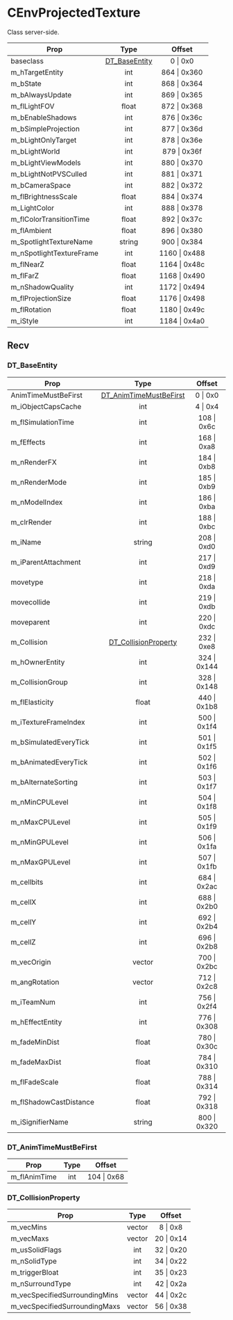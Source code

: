 # CEnvProjectedTexture

Class server-side.

|Prop|Type|Offset|
|---|:-:|:-:|
|baseclass|[DT_BaseEntity](#dt_baseentity)|0 \| 0x0|
|m_hTargetEntity|int|864 \| 0x360|
|m_bState|int|868 \| 0x364|
|m_bAlwaysUpdate|int|869 \| 0x365|
|m_flLightFOV|float|872 \| 0x368|
|m_bEnableShadows|int|876 \| 0x36c|
|m_bSimpleProjection|int|877 \| 0x36d|
|m_bLightOnlyTarget|int|878 \| 0x36e|
|m_bLightWorld|int|879 \| 0x36f|
|m_bLightViewModels|int|880 \| 0x370|
|m_bLightNotPVSCulled|int|881 \| 0x371|
|m_bCameraSpace|int|882 \| 0x372|
|m_flBrightnessScale|float|884 \| 0x374|
|m_LightColor|int|888 \| 0x378|
|m_flColorTransitionTime|float|892 \| 0x37c|
|m_flAmbient|float|896 \| 0x380|
|m_SpotlightTextureName|string|900 \| 0x384|
|m_nSpotlightTextureFrame|int|1160 \| 0x488|
|m_flNearZ|float|1164 \| 0x48c|
|m_flFarZ|float|1168 \| 0x490|
|m_nShadowQuality|int|1172 \| 0x494|
|m_flProjectionSize|float|1176 \| 0x498|
|m_flRotation|float|1180 \| 0x49c|
|m_iStyle|int|1184 \| 0x4a0|

## Recv

### DT_BaseEntity

|Prop|Type|Offset|
|---|:-:|:-:|
|AnimTimeMustBeFirst|[DT_AnimTimeMustBeFirst](#dt_animtimemustbefirst)|0 \| 0x0|
|m_iObjectCapsCache|int|4 \| 0x4|
|m_flSimulationTime|int|108 \| 0x6c|
|m_fEffects|int|168 \| 0xa8|
|m_nRenderFX|int|184 \| 0xb8|
|m_nRenderMode|int|185 \| 0xb9|
|m_nModelIndex|int|186 \| 0xba|
|m_clrRender|int|188 \| 0xbc|
|m_iName|string|208 \| 0xd0|
|m_iParentAttachment|int|217 \| 0xd9|
|movetype|int|218 \| 0xda|
|movecollide|int|219 \| 0xdb|
|moveparent|int|220 \| 0xdc|
|m_Collision|[DT_CollisionProperty](#dt_collisionproperty)|232 \| 0xe8|
|m_hOwnerEntity|int|324 \| 0x144|
|m_CollisionGroup|int|328 \| 0x148|
|m_flElasticity|float|440 \| 0x1b8|
|m_iTextureFrameIndex|int|500 \| 0x1f4|
|m_bSimulatedEveryTick|int|501 \| 0x1f5|
|m_bAnimatedEveryTick|int|502 \| 0x1f6|
|m_bAlternateSorting|int|503 \| 0x1f7|
|m_nMinCPULevel|int|504 \| 0x1f8|
|m_nMaxCPULevel|int|505 \| 0x1f9|
|m_nMinGPULevel|int|506 \| 0x1fa|
|m_nMaxGPULevel|int|507 \| 0x1fb|
|m_cellbits|int|684 \| 0x2ac|
|m_cellX|int|688 \| 0x2b0|
|m_cellY|int|692 \| 0x2b4|
|m_cellZ|int|696 \| 0x2b8|
|m_vecOrigin|vector|700 \| 0x2bc|
|m_angRotation|vector|712 \| 0x2c8|
|m_iTeamNum|int|756 \| 0x2f4|
|m_hEffectEntity|int|776 \| 0x308|
|m_fadeMinDist|float|780 \| 0x30c|
|m_fadeMaxDist|float|784 \| 0x310|
|m_flFadeScale|float|788 \| 0x314|
|m_flShadowCastDistance|float|792 \| 0x318|
|m_iSignifierName|string|800 \| 0x320|

### DT_AnimTimeMustBeFirst

|Prop|Type|Offset|
|---|:-:|:-:|
|m_flAnimTime|int|104 \| 0x68|

### DT_CollisionProperty

|Prop|Type|Offset|
|---|:-:|:-:|
|m_vecMins|vector|8 \| 0x8|
|m_vecMaxs|vector|20 \| 0x14|
|m_usSolidFlags|int|32 \| 0x20|
|m_nSolidType|int|34 \| 0x22|
|m_triggerBloat|int|35 \| 0x23|
|m_nSurroundType|int|42 \| 0x2a|
|m_vecSpecifiedSurroundingMins|vector|44 \| 0x2c|
|m_vecSpecifiedSurroundingMaxs|vector|56 \| 0x38|
